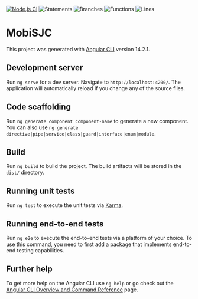 [![Node.js CI](https://github.com/SPadrao/Mobi-SJC/actions/workflows/node.js.yml/badge.svg?branch=main)](https://github.com/SPadrao/Mobi-SJC/actions/workflows/node.js.yml) ![Statements](https://img.shields.io/badge/statements-10.98%25-red.svg?style=flat) ![Branches](https://img.shields.io/badge/branches-0%25-red.svg?style=flat) ![Functions](https://img.shields.io/badge/functions-9.21%25-red.svg?style=flat) ![Lines](https://img.shields.io/badge/lines-11.9%25-red.svg?style=flat)

# MobiSJC

This project was generated with [Angular CLI](https://github.com/angular/angular-cli) version 14.2.1.

## Development server

Run `ng serve` for a dev server. Navigate to `http://localhost:4200/`. The application will automatically reload if you change any of the source files.

## Code scaffolding

Run `ng generate component component-name` to generate a new component. You can also use `ng generate directive|pipe|service|class|guard|interface|enum|module`.

## Build

Run `ng build` to build the project. The build artifacts will be stored in the `dist/` directory.

## Running unit tests

Run `ng test` to execute the unit tests via [Karma](https://karma-runner.github.io).

## Running end-to-end tests

Run `ng e2e` to execute the end-to-end tests via a platform of your choice. To use this command, you need to first add a package that implements end-to-end testing capabilities.

## Further help

To get more help on the Angular CLI use `ng help` or go check out the [Angular CLI Overview and Command Reference](https://angular.io/cli) page.
